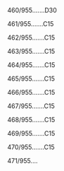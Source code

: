 460/955.......D30 


461/955.......C15 


462/955.......C15 


463/955.......C15 


464/955.......C15 


465/955.......C15 


466/955.......C15 


467/955.......C15 


468/955.......C15 


469/955.......C15 


470/955.......C15 


471/955.... 


